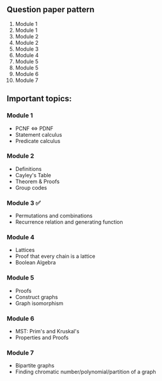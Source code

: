 ## Question paper pattern

1. Module 1  
2. Module 1  
3. Module 2  
4. Module 2  
5. Module 3  
6. Module 4  
7. Module 5  
8. Module 5  
9. Module 6  
10. Module 7  

## Important topics:

### Module 1
- PCNF <=> PDNF
- Statement calculus
- Predicate calculus

### Module 2
- Definitions
- Cayley's Table
- Theorem & Proofs
- Group codes

### Module 3 ✅
- Permutations and combinations
- Recurrence relation and generating function

### Module 4
- Lattices
- Proof that every chain is a lattice
- Boolean Algebra

### Module 5
- Proofs
- Construct graphs
- Graph isomorphism

### Module 6
- MST: Prim's and Kruskal's
- Properties and Proofs

### Module 7
- Bipartite graphs
- Finding chromatic number/polynomial/partition of a graph
